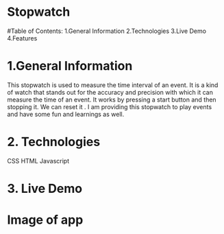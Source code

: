 # Stopwatch
#Table of Contents:
1.General Information 2.Technologies 3.Live Demo 4.Features

# 1.General Information
This stopwatch is used to measure the time interval of an event. It is a kind of watch that stands out for the accuracy and precision with which it can measure the time of an event. It works by pressing a start button and then stopping it. We can reset it . I am providing this stopwatch to play events and have some fun and learnings as well.

# 2. Technologies
 CSS HTML Javascript

# 3. Live Demo


# Image of app
